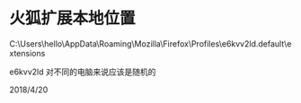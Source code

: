 # 火狐扩展本地位置

C:\Users\hello\AppData\Roaming\Mozilla\Firefox\Profiles\e6kvv2ld.default\extensions  

e6kvv2ld 对不同的电脑来说应该是随机的  


2018/4/20  
